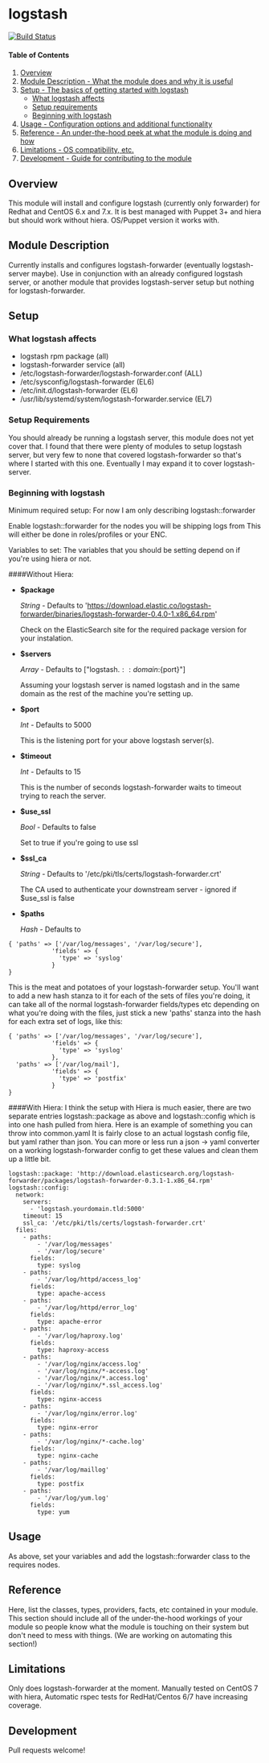 # logstash

[![Build Status](https://travis-ci.org/jordanconway/puppet-logstash.png)](https://travis-ci.org/jordanconway/puppet-logstash)

#### Table of Contents

1. [Overview](#overview)
2. [Module Description - What the module does and why it is useful](#module-description)
3. [Setup - The basics of getting started with logstash](#setup)
    * [What logstash affects](#what-logstash-affects)
    * [Setup requirements](#setup-requirements)
    * [Beginning with logstash](#beginning-with-logstash)
4. [Usage - Configuration options and additional functionality](#usage)
5. [Reference - An under-the-hood peek at what the module is doing and how](#reference)
5. [Limitations - OS compatibility, etc.](#limitations)
6. [Development - Guide for contributing to the module](#development)

## Overview

This module will install and configure logstash (currently only forwarder) for
Redhat and CentOS 6.x and 7.x.
It is best managed with Puppet 3+ and hiera but should work without hiera.
OS/Puppet version it works with.

## Module Description

Currently installs and configures logstash-forwarder (eventually 
logstash-server maybe). Use in conjunction with an already configured
logstash server, or another module that provides logstash-server setup
but nothing for logstash-forwarder.

## Setup

### What logstash affects

* logstash rpm package (all)
* logstash-forwarder service (all)
* /etc/logstash-forwarder/logstash-forwarder.conf (ALL)
* /etc/sysconfig/logstash-forwarder (EL6)
* /etc/init.d/logstash-forwarder (EL6)
* /usr/lib/systemd/system/logstash-forwarder.service (EL7)

### Setup Requirements

You should already be running a logstash server, this module does not yet cover that.
I found that there were plenty of modules to setup logstash server, but very few to none
that covered logstash-forwarder so that's where I started with this one. Eventually I may
expand it to cover logstash-server.

### Beginning with logstash

Minimum required setup: For now I am only describing logstash::forwarder

Enable logstash::forwarder for the nodes you will be shipping logs from
This will either be done in roles/profiles or your ENC.

Variables to set: The variables that you should be setting depend on if you're using hiera or not.

####Without Hiera:

* **$package**

  _String_ - Defaults to 'https://download.elastic.co/logstash-forwarder/binaries/logstash-forwarder-0.4.0-1.x86_64.rpm'

  Check on the ElasticSearch site for the required package version for your instalation.


* **$servers**

  _Array_ - Defaults to ["logstash.${::domain}:${port}"]

  Assuming your logstash server is named logstash and in the same domain as the rest of the machine you're setting up.


* **$port**

  _Int_ - Defaults to 5000

  This is the listening port for your above logstash server(s).


* **$timeout**

  _Int_ - Defaults to 15

  This is the number of seconds logstash-forwarder waits to timeout trying to reach the server.


* **$use_ssl**

  _Bool_ - Defaults to false

  Set to true if you're going to use ssl


* **$ssl_ca**

  _String_ - Defaults to '/etc/pki/tls/certs/logstash-forwarder.crt'

  The CA used to authenticate your downstream server - ignored if $use_ssl is false


* **$paths**

  _Hash_ - Defaults to
```
{ 'paths' => ['/var/log/messages', '/var/log/secure'],
            'fields' => {
              'type' => 'syslog'
            }
}
```
  This is the meat and potatoes of your logstash-forwarder setup. You'll want to add a new hash
  stanza to it for each of the sets of files you're doing, it can take all of the normal
  logstash-forwarder fields/types etc depending on what you're doing with the files, just
  stick a new 'paths' stanza into the hash for each extra set of logs, like this:
```
{ 'paths' => ['/var/log/messages', '/var/log/secure'],
            'fields' => {
              'type' => 'syslog'
            },
  'paths' => ['/var/log/mail'],
            'fields' => {
              'type' => 'postfix'
            }
}
```

####With Hiera:
I think the setup with Hiera is much easier, there are two separate entries logstash::package
as above and logstash::config which is into one hash pulled from hiera. 
Here is an example of something you can throw into common.yaml
It is fairly close to an actual logstash config file, but yaml rather than json.
You can more or less run a json -> yaml converter on a working logstash-forwarder config to
get these values and clean them up a little bit.
```
logstash::package: 'http://download.elasticsearch.org/logstash-forwarder/packages/logstash-forwarder-0.3.1-1.x86_64.rpm'
logstash::config:
  network:
    servers:
      - 'logstash.yourdomain.tld:5000'
    timeout: 15
    ssl_ca: '/etc/pki/tls/certs/logstash-forwarder.crt'
  files:
    - paths:
        - '/var/log/messages'
        - '/var/log/secure'
      fields:
        type: syslog
    - paths:
        - '/var/log/httpd/access_log'
      fields:
        type: apache-access
    - paths:
        - '/var/log/httpd/error_log'
      fields:
        type: apache-error
    - paths:
        - '/var/log/haproxy.log'
      fields:
        type: haproxy-access
    - paths:
        - '/var/log/nginx/access.log'
        - '/var/log/nginx/*-access.log'
        - '/var/log/nginx/*.access.log'
        - '/var/log/nginx/*.ssl_access.log'
      fields:
        type: nginx-access
    - paths:
        - '/var/log/nginx/error.log'
      fields:
        type: nginx-error
    - paths:
        - '/var/log/nginx/*-cache.log'
      fields:
        type: nginx-cache
    - paths:
        - '/var/log/maillog'
      fields:
        type: postfix
    - paths:
        - '/var/log/yum.log'
      fields:
        type: yum
```

## Usage

As above, set your variables and add the logstash::forwarder class to the requires nodes.

## Reference

Here, list the classes, types, providers, facts, etc contained in your module.
This section should include all of the under-the-hood workings of your module so
people know what the module is touching on their system but don't need to mess
with things. (We are working on automating this section!)

## Limitations

Only does logstash-forwarder at the moment. Manually tested on CentOS 7 with hiera,
Automatic rspec tests for RedHat/Centos 6/7 have increasing coverage.

## Development

Pull requests welcome!

